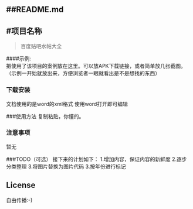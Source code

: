 ##README.md 
---
#项目名称
-------------

>百度贴吧水帖大全


####示例:  
把使用了该项目的案例放在这里。可以放APK下载链接，或者简单放几张截图。  
（示例一开始就放出来，方便浏览者一眼就看出是不是想找的东西）


### 下载安装
文档使用的是word的xml格式
使用word打开即可编辑

###使用方法
复制粘贴，你懂的。

### 注意事项
暂无

###TODO（可选）
接下来的计划如下：
1.增加内容，保证内容的新鲜度
2.逐步分类整理
3.将图片替换为图片代码
3.按年份进行标记

## License
自由传播:-)
